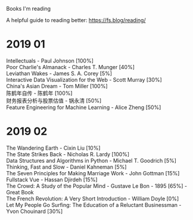 Books I'm reading

A helpful guide to reading better: https://fs.blog/reading/  

# 2019 01

Intellectuals - Paul Johnson [100%]  
Poor Charlie's Almanack - Charles T. Munger [40%]  
Leviathan Wakes - James S. A. Corey [5%]  
Interactive Data Visualization for the Web - Scott Murray [30%]  
China's Asian Dream - Tom Miller [100%]  
陈鹤年自传 - 陈鹤年 [100%]  
财务报表分析与股票估值 - 锅永清 [50%]  
Feature Engineering for Machine Learning - Alice Zheng [50%]  

# 2019 02

The Wandering Earth - Cixin Liu [10%]  
The State Strikes Back - Nicholas R. Lardy [100%]  
Data Structures and Algorithms in Python - Michael T. Goodrich [5%]  
Thinking, Fast and Slow - Daniel Kahneman [5%]  
The Seven Principles for Making Marriage Work - John Gottman [15%]  
Fullstack Vue - Hassan Djirdeh [15%]  
The Crowd: A Study of the Popular Mind - Gustave Le Bon - 1895 [65%] - Great Book  
The French Revolution: A Very Short Introduction - William Doyle [0%]  
Let My People Go Surfing: The Education of a Reluctant Businessman - Yvon Chouinard [30%]
